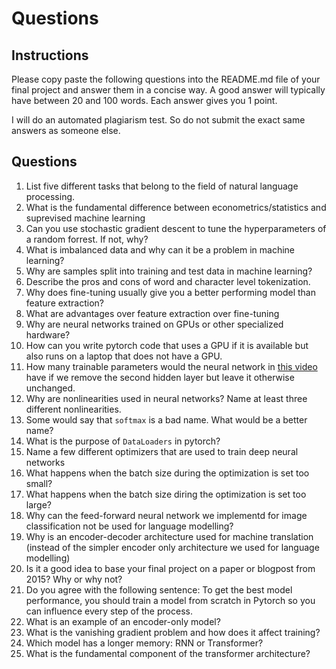 # Questions

## Instructions

Please copy paste the following questions into the README.md file of your final project
and answer them in a concise way. A good answer will typically have between 20 and 100
words. Each answer gives you 1 point.

I will do an automated plagiarism test. So do not submit the exact same answers as someone else.


## Questions

1. List five different tasks that belong to the field of natural language processing.
2. What is the fundamental difference between econometrics/statistics and suprevised machine learning
3. Can you use stochastic gradient descent to tune the hyperparameters of a random forrest. If not, why?
4. What is imbalanced data and why can it be a problem in machine learning?
5. Why are samples split into training and test data in machine learning?
6. Describe the pros and cons of word and character level tokenization.
7. Why does fine-tuning usually give you a better performing model than feature extraction?
8. What are advantages over feature extraction over fine-tuning
9. Why are neural networks trained on GPUs or other specialized hardware?
10. How can you write pytorch code that uses a GPU if it is available but also runs on a laptop that does not have a GPU.
11. How many trainable parameters would the neural network in [this video](https://www.youtube.com/watch?v=aircAruvnKk&t=1s) have if we remove the second hidden layer but leave it otherwise unchanged.
12. Why are nonlinearities used in neural networks? Name at least three different nonlinearities.
13. Some would say that `softmax` is a bad name. What would be a better name?
14. What is the purpose of `DataLoaders` in pytorch?
15. Name a few different optimizers that are used to train deep neural networks
16. What happens when the batch size during the optimization is set too small?
17. What happens when the batch size diring the optimization is set too large?
18. Why can the feed-forward neural network we implementd for image classification not be used for language modelling?
19. Why is an encoder-decoder architecture used for machine translation (instead of the simpler encoder only architecture we used for language modelling)
20. Is it a good idea to base your final project on a paper or blogpost from 2015? Why or why not?
21. Do you agree with the following sentence: To get the best model performance, you should train a model from scratch in Pytorch so you can influence every step of the process.
22. What is an example of an encoder-only model?
23. What is the vanishing gradient problem and how does it affect training?
24. Which model has a longer memory: RNN or Transformer?
25. What is the fundamental component of the transformer architecture?
